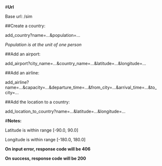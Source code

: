 #**Url**

Base url: /sim


##Create a country:

add_country?name=...&population=...

*Population is at the unit of one person*


##Add an airport:

add_airport?city_name=...&country_name=...&latitude=...&longitude=...


##Add an airline:

add_airline?name=...&capacity=...&departure_time=...&from_city=...&arrival_time=...&to_city=...


##Add the location to a country:

add_location_to_country?name=...&latitude=...&longitude=...

#**Notes:**

Latitude is within range [-90.0, 90.0]

Longitude is within range [-180.0, 180.0]

**On input error, response code will be 406**

**On success, response code will be 200**
